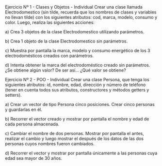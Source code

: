 Ejercicio Nº 1 - Clases y Objetos - Individual
Crear una clase llamada Electrodomestico (sin tilde, recuerda que los nombres de clases y variables no llevan tilde) con los siguientes atributos: cod, marca, modelo, consumo y color.
Luego, realiza las siguientes acciones:


a) Crea 3 objetos de la clase Electrodomestico utilizando parámetros.


b) Crea 1 objeto de la clase Electrodomestico sin parámetros.


c) Muestra por pantalla la marca, modelo y consumo energético de los 3 electrodomésticos creados con parámetros.


d) Intenta obtener la marca del electrodoméstico creado sin parámetros. ¿Se obtiene algún valor? De ser así… ¿Qué valor se obtiene?




Ejercicio Nº 2 - POO - Individual
Crear una clase Persona, que tenga los siguientes atributos: id, nombre, edad, dirección y número de teléfono (tener en cuenta todos sus atributos, constructores y métodos getters y setters).


a) Crear un vector de tipo Persona cinco posiciones. Crear cinco personas y guardarlas en él.


b) Recorrer el vector creado y mostrar por pantalla el nombre y edad de cada persona almacenada.


c) Cambiar el nombre de dos personas. Mostrar por pantalla el antes, realizar el cambio y luego mostrar el después de los datos de las dos personas cuyos nombres fueron cambiados.


d) Recorrer el vector y mostrar por pantalla únicamente a las personas cuya edad sea mayor de 30 años.


